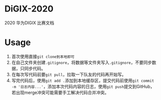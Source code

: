 # DiGIX-2020
2020 华为DIGIX 比赛文档

# Usage

1. 首次使用直接`git clone到本地即可`
1. 在自己文件夹创建`.gitignore`，将数据等文件夹写入`.gitignore`，不要同步数据，只同步代码。
1. 在每次写代码前要`git pull`，拉取一下队友的代码再开始写。
1. 写完代码后，使用`git add .`添加到本地缓存区，提交代码前使用`git commit -m '日志内容...'`，添加本次代码内容的日志，使用`git push`提交到GitHub，若出现merge冲突可能需要手工解决代码合并冲突。